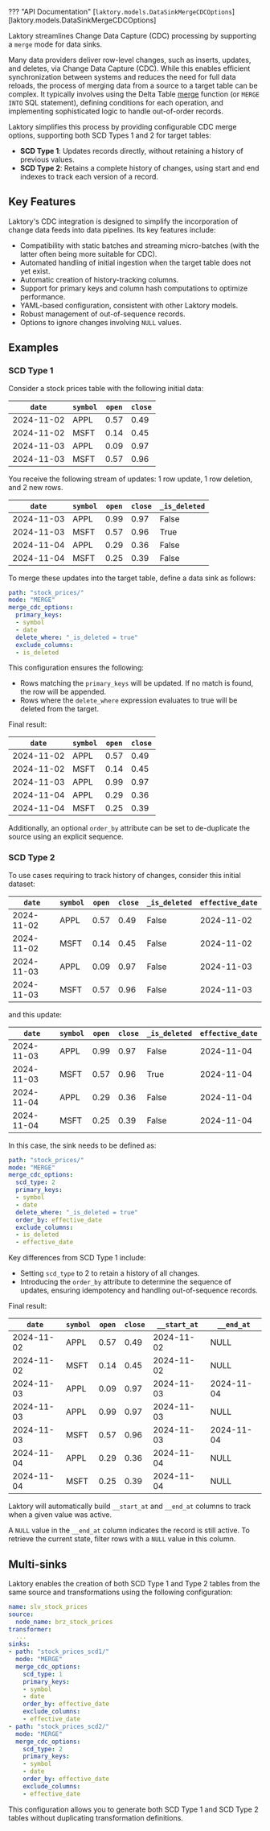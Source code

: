 ??? "API Documentation"
    [`laktory.models.DataSinkMergeCDCOptions`][laktory.models.DataSinkMergeCDCOptions]<br>

Laktory streamlines Change Data Capture (CDC) processing by supporting a `merge` mode for data sinks.

Many data providers deliver row-level changes, such as inserts, updates, and deletes, via Change Data Capture (CDC). 
While this enables efficient synchronization between systems and reduces the need for full data reloads, the process of
merging data from a source to a target table can be complex. It typically involves using the Delta Table 
[merge](https://docs.delta.io/latest/delta-update.html#upsert-into-a-table-using-merge) function (or `MERGE INTO` SQL 
statement), defining conditions for each operation, and implementing sophisticated logic to handle out-of-order records.

Laktory simplifies this process by providing configurable CDC merge options, supporting both SCD Types 1 and 2 for target 
tables:

- **SCD Type 1**: Updates records directly, without retaining a history of previous values.
- **SCD Type 2**: Retains a complete history of changes, using start and end indexes to track each version of a record.

## Key Features

Laktory's CDC integration is designed to simplify the incorporation of change data feeds into data pipelines. Its key
features include:

- Compatibility with static batches and streaming micro-batches (with the latter often being more suitable for CDC).
- Automated handling of initial ingestion when the target table does not yet exist.
- Automatic creation of history-tracking columns.
- Support for primary keys and column hash computations to optimize performance.
- YAML-based configuration, consistent with other Laktory models.
- Robust management of out-of-sequence records.
- Options to ignore changes involving `NULL` values.

## Examples
### SCD Type 1

Consider a stock prices table with the following initial data:

| `date`     | `symbol` | `open` | `close` |
|------------|----------|--------|---------|
| 2024-11-02 | APPL     | 0.57   | 0.49    |
| 2024-11-02 | MSFT     | 0.14   | 0.45    |
| 2024-11-03 | APPL     | 0.09   | 0.97    |
| 2024-11-03 | MSFT     | 0.57   | 0.96    |


You receive the following stream of updates: 1 row update, 1 row deletion, and 2 new rows.

| `date`     | `symbol` | `open` | `close` | `_is_deleted` |
|------------|----------|--------|---------|---------------|
| 2024-11-03 | APPL     | 0.99   | 0.97    | False         |
| 2024-11-03 | MSFT     | 0.57   | 0.96    | True          | 
| 2024-11-04 | APPL     | 0.29   | 0.36    | False         |
| 2024-11-04 | MSFT     | 0.25   | 0.39    | False         |

To merge these updates into the target table, define a data sink as follows:

```yaml title="sink.yaml"
path: "stock_prices/"
mode: "MERGE"
merge_cdc_options:
  primary_keys:
  - symbol
  - date
  delete_where: "_is_deleted = true"
  exclude_columns:
  - is_deleted
```

This configuration ensures the following:

- Rows matching the `primary_keys` will be updated. If no match is found, the row will be appended.
- Rows where the `delete_where` expression evaluates to true will be deleted from the target.

Final result:

| `date`     | `symbol` | `open` | `close` |
|------------|----------|--------|---------|
| 2024-11-02 | APPL     | 0.57   | 0.49    |
| 2024-11-02 | MSFT     | 0.14   | 0.45    |
| 2024-11-03 | APPL     | 0.99   | 0.97    |
| 2024-11-04 | APPL     | 0.29   | 0.36    |
| 2024-11-04 | MSFT     | 0.25   | 0.39    |


Additionally, an optional `order_by` attribute can be set to de-duplicate the
source using an explicit sequence.


### SCD Type 2

To use cases requiring to track history of changes, consider this initial 
dataset:

| `date`     | `symbol` | `open` | `close` | `_is_deleted` | `effective_date` | 
|------------|----------|--------|---------|---------------|------------------| 
| 2024-11-02 | APPL     | 0.57   | 0.49    | False         | 2024-11-02       | 
| 2024-11-02 | MSFT     | 0.14   | 0.45    | False         | 2024-11-02       | 
| 2024-11-03 | APPL     | 0.09   | 0.97    | False         | 2024-11-03       | 
| 2024-11-03 | MSFT     | 0.57   | 0.96    | False         | 2024-11-03       | 

and this update:

| `date`     | `symbol` | `open` | `close` | `_is_deleted` | `effective_date`  |
|------------|----------|--------|---------|---------------|-------------------|
| 2024-11-03 | APPL     | 0.99   | 0.97    | False         | 2024-11-04        |
| 2024-11-03 | MSFT     | 0.57   | 0.96    | True          | 2024-11-04        |
| 2024-11-04 | APPL     | 0.29   | 0.36    | False         | 2024-11-04        |
| 2024-11-04 | MSFT     | 0.25   | 0.39    | False         | 2024-11-04        |

In this case, the sink needs to be defined as:

```yaml title="sink.yaml"
path: "stock_prices/"
mode: "MERGE"
merge_cdc_options:
  scd_type: 2
  primary_keys:
  - symbol
  - date
  delete_where: "_is_deleted = true"
  order_by: effective_date
  exclude_columns:
  - is_deleted
  - effective_date
```

Key differences from SCD Type 1 include:

- Setting `scd_type` to 2 to retain a history of all changes.
- Introducing the `order_by` attribute to determine the sequence of updates, ensuring idempotency and handling out-of-sequence records.

Final result:

| `date`     | `symbol` | `open` | `close` | `__start_at` | `__end_at` |
|------------|----------|--------|---------|--------------|------------|
| 2024-11-02 | APPL     | 0.57   | 0.49    | 2024-11-02   | NULL       |
| 2024-11-02 | MSFT     | 0.14   | 0.45    | 2024-11-02   | NULL       |
| 2024-11-03 | APPL     | 0.09   | 0.97    | 2024-11-03   | 2024-11-04 |
| 2024-11-03 | APPL     | 0.99   | 0.97    | 2024-11-03   | NULL       |
| 2024-11-03 | MSFT     | 0.57   | 0.96    | 2024-11-03   | 2024-11-04 |
| 2024-11-04 | APPL     | 0.29   | 0.36    | 2024-11-04   | NULL       |
| 2024-11-04 | MSFT     | 0.25   | 0.39    | 2024-11-04   | NULL       |


Laktory will automatically build `__start_at` and `__end_at` columns to track when a given value was active.

A `NULL` value in the `__end_at` column indicates the record is still active. To retrieve the current state, filter rows 
with a `NULL` value in this column.

## Multi-sinks

Laktory enables the creation of both SCD Type 1 and Type 2 tables from the same source and transformations using the 
following configuration:

```yaml title="pipeline-node.yaml"
name: slv_stock_prices
source:
  node_name: brz_stock_prices
transformer:
  ...
sinks:
- path: "stock_prices_scd1/"
  mode: "MERGE"
  merge_cdc_options:
    scd_type: 1
    primary_keys:
    - symbol
    - date
    order_by: effective_date
    exclude_columns:
    - effective_date
- path: "stock_prices_scd2/"
  mode: "MERGE"
  merge_cdc_options:
    scd_type: 2
    primary_keys:
    - symbol
    - date
    order_by: effective_date
    exclude_columns:
    - effective_date
```
This configuration allows you to generate both SCD Type 1 and SCD Type 2 tables without duplicating transformation
definitions.